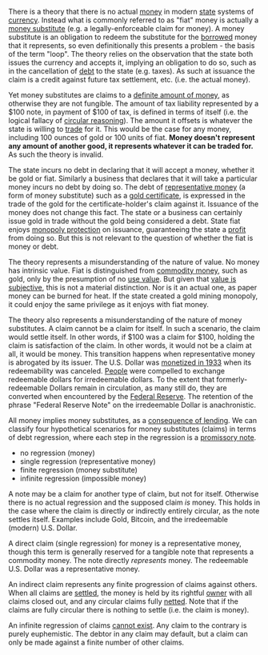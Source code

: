 There is a theory that there is no actual [money](Money-Taxonomy) in modern [state](Glossary#state) systems of [currency](https://en.wikipedia.org/wiki/Currency). Instead what is commonly referred to as "fiat" money is actually a [money substitute](https://wiki.mises.org/wiki/Money_substitutes) (e.g. a legally-enforceable claim for money). A money substitute is an obligation to redeem the substitute for the [borrowed](Glossary#borrow) money that it represents, so even definitionally this presents a problem - the basis of the term "loop". The theory relies on the observation that the state both issues the currency and accepts it, implying an obligation to do so, such as in the cancellation of [debt](Glossary#lend) to the state (e.g. taxes). As such at issuance the claim is a credit against future tax settlement, etc. (i.e. the actual money).

Yet money substitutes are claims to a [definite amount of money](https://wiki.mises.org/wiki/Money_substitutes#Nature), as otherwise they are not fungible. The amount of tax liability represented by a $100 note, in payment of $100 of tax, is defined in terms of itself (i.e. the logical fallacy of [circular reasoning](https://en.wikipedia.org/wiki/Circular_reasoning)). The amount it offsets is whatever the state is willing to [trade](Glossary#trade) for it. This would be the case for any money, including 100 ounces of gold or 100 units of fiat. **Money doesn't represent any amount of another good, it represents whatever it can be traded for.** As such the theory is invalid.

The state incurs no debt in declaring that it will accept a money, whether it be gold or fiat. Similarly a business that declares that it will take a particular money incurs no debt by doing so. The debt of [representative money](https://en.wikipedia.org/wiki/Representative_money) (a form of money substitute) such as a [gold certificate](https://en.wikipedia.org/wiki/Gold_certificate), is expressed in the trade of the gold for the certificate-holder's claim against it. Issuance of the money does not change this fact. The state or a business can certainly issue gold in trade without the gold being considered a debt. State fiat enjoys [monopoly protection](https://en.wikipedia.org/wiki/Counterfeit) on issuance, guaranteeing the state a [profit](https://en.wikipedia.org/wiki/Seigniorage) from doing so. But this is not relevant to the question of whether the fiat is money or debt.

The theory represents a misunderstanding of the nature of value. No money has intrinsic value. Fiat is distinguished from [commodity money](https://en.wikipedia.org/wiki/Commodity_money), such as gold, only by the presumption of no [use value](https://en.wikipedia.org/wiki/Use_value). But given that [value is subjective](https://en.wikipedia.org/wiki/Subjective_theory_of_value), this is not a material distinction. Nor is it an actual one, as paper money can be burned for heat. If the state created a gold mining monopoly, it could enjoy the same privilege as it enjoys with fiat money.

The theory also represents a misunderstanding of the nature of money substitutes. A claim cannot be a claim for itself. In such a scenario, the claim would settle itself. In other words, if $100 was a claim for $100, holding the claim is satisfaction of the claim. In other words, it would not be a claim at all, it would be money. This transition happens when representative money is abrogated by its issuer. The U.S. Dollar was [monetized in 1933](https://en.wikipedia.org/wiki/Gold_Reserve_Act) when its redeemability was canceled. [People](Glossary#person) were compelled to exchange redeemable dollars for irredeemable dollars. To the extent that formerly-redeemable Dollars remain in circulation, as many still do, they are converted when encountered by the [Federal Reserve](https://en.wikipedia.org/wiki/Federal_Reserve). The retention of the phrase "Federal Reserve Note" on the irredeemable Dollar is anachronistic.

All money implies money substitutes, as a [consequence of lending](Credit-Expansion-Fallacy). We can classify four hypothetical scenarios for money substitutes (claims) in terms of debt regression, where each step in the regression is a [promissory note](https://en.wikipedia.org/wiki/Promissory_note).

* no regression (money)
* single regression (representative money)
* finite regression (money substitute)
* infinite regression (impossible money)

A note may be a claim for another type of claim, but not for itself. Otherwise there is no actual regression and the supposed claim *is* money. This holds in the case where the claim is directly or indirectly entirely circular, as the note settles itself. Examples include Gold, Bitcoin, and the irredeemable (modern) U.S. Dollar.

A direct claim (single regression) for money is a representative money, though this term is generally reserved for a tangible note that represents a commodity money. The note directly *represents* money. The redeemable U.S. Dollar was a representative money.

An indirect claim represents any finite progression of claims against others. When all claims are [settled](https://en.wikipedia.org/wiki/Clearing_(finance)), the money is held by its rightful [owner](Glossary#owner) with all claims closed out, and any circular claims fully [netted](https://en.wikipedia.org/wiki/Set-off_(law)#Close_out_netting). Note that if the claims are fully circular there is nothing to settle (i.e. the claim is money).

An infinite regression of claims [cannot exist](https://en.wikipedia.org/wiki/Turtles_all_the_way_down). Any claim to the contrary is purely euphemistic. The debtor in any claim may default, but a claim can only be made against a finite number of other claims.